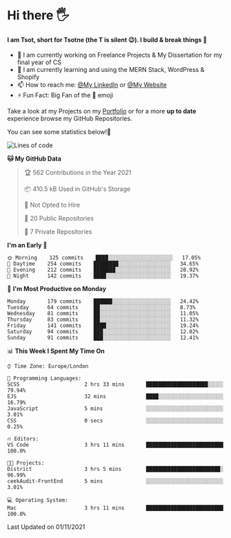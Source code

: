 # Hi there :raised_hand_with_fingers_splayed:
#### I am Tsot, short for Tsotne (the T is silent :wink:). I build & break things :space_invader:
- :telescope: I am currently working on Freelance Projects & My Dissertation for my final year of CS
- :seedling: I am currently learning and using the MERN Stack, WordPress & Shopify
- :mailbox: How to reach me: [@My LinkedIn](https://www.linkedin.com/in/tsotne-gvadzabia/) or [@My Website](https://tsotnegvadzabia.me/contact)
- :zap: Fun Fact: Big Fan of the :space_invader: emoji

Take a look at my Projects on my [Portfolio](https://tsotne.co.uk/) or for a more **up to date** experience browse my GitHub Repositories.

You can see some statistics below!:space_invader:
<!--START_SECTION:waka-->
![Lines of code](https://img.shields.io/badge/From%20Hello%20World%20I%27ve%20Written-3.5%20million%20lines%20of%20code-blue)

**🐱 My GitHub Data** 

> 🏆 562 Contributions in the Year 2021
 > 
> 📦 410.5 kB Used in GitHub's Storage 
 > 
> 🚫 Not Opted to Hire
 > 
> 📜 20 Public Repositories 
 > 
> 🔑 7 Private Repositories  
 > 
**I'm an Early 🐤** 

```text
🌞 Morning    125 commits    ████░░░░░░░░░░░░░░░░░░░░░   17.05% 
🌆 Daytime    254 commits    ████████░░░░░░░░░░░░░░░░░   34.65% 
🌃 Evening    212 commits    ███████░░░░░░░░░░░░░░░░░░   28.92% 
🌙 Night      142 commits    ████░░░░░░░░░░░░░░░░░░░░░   19.37%

```
📅 **I'm Most Productive on Monday** 

```text
Monday       179 commits    ██████░░░░░░░░░░░░░░░░░░░   24.42% 
Tuesday      64 commits     ██░░░░░░░░░░░░░░░░░░░░░░░   8.73% 
Wednesday    81 commits     ██░░░░░░░░░░░░░░░░░░░░░░░   11.05% 
Thursday     83 commits     ██░░░░░░░░░░░░░░░░░░░░░░░   11.32% 
Friday       141 commits    ████░░░░░░░░░░░░░░░░░░░░░   19.24% 
Saturday     94 commits     ███░░░░░░░░░░░░░░░░░░░░░░   12.82% 
Sunday       91 commits     ███░░░░░░░░░░░░░░░░░░░░░░   12.41%

```


📊 **This Week I Spent My Time On** 

```text
⌚︎ Time Zone: Europe/London

💬 Programming Languages: 
SCSS                     2 hrs 33 mins       ████████████████████░░░░░   79.94% 
EJS                      32 mins             ████░░░░░░░░░░░░░░░░░░░░░   16.79% 
JavaScript               5 mins              ░░░░░░░░░░░░░░░░░░░░░░░░░   3.01% 
CSS                      0 secs              ░░░░░░░░░░░░░░░░░░░░░░░░░   0.25%

🔥 Editors: 
VS Code                  3 hrs 11 mins       █████████████████████████   100.0%

🐱‍💻 Projects: 
District                 3 hrs 5 mins        ████████████████████████░   96.99% 
ceekAudit-FrontEnd       5 mins              ░░░░░░░░░░░░░░░░░░░░░░░░░   3.01%

💻 Operating System: 
Mac                      3 hrs 11 mins       █████████████████████████   100.0%

```


 Last Updated on 01/11/2021
<!--END_SECTION:waka-->
